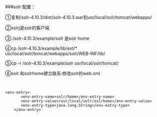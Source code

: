 ###solr 配置：

①复制/solr-4.10.3/dist/solr-4.10.3.war到usr/local/solr/tomcat/webapps/

②solrj是solr的客户端

③ /solr-4.10.3/example/solr 是solr home

④cp /solr-4.10.3/example/lib/ext/*  usr/local/solr/tomcat/webapps/solr/WEB-INF/lib/

⑤cp -r  /solr-4.10.3/example/solr  usr/local/solr/tomcat/

⑥solr 和solrhome建立联系:修改solr的web.xml

​	

```
<env-entry>
       <env-entry-name>solr/home</env-entry-name>
       <env-entry-value>/usr/local/solr/solrhome</env-entry-value>
       <env-entry-type>java.lang.String</env-entry-type>
    </env-entry>
```

